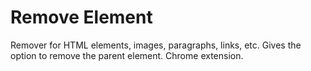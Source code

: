 # Remove Element

Remover for HTML elements, images, paragraphs, links, etc. Gives the option to remove the parent element. Chrome extension.